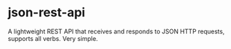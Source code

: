 json-rest-api
=============

A lightweight REST API that receives and responds to JSON HTTP requests, supports all verbs. Very simple.
